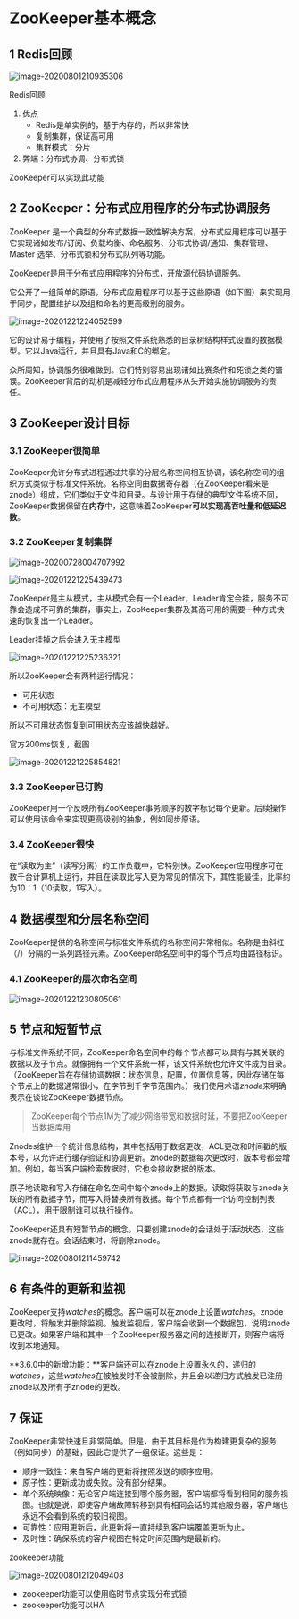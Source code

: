 # ZooKeeper基本概念

## 1 Redis回顾

![image-20200801210935306](https://yeyangshu-picgo.oss-cn-shanghai.aliyuncs.com/img/image-20200801210935306.png)

Redis回顾

1. 优点
   - Redis是单实例的，基于内存的，所以非常快
   - 复制集群，保证高可用
   - 集群模式：分片
2. 弊端：分布式协调、分布式锁

ZooKeeper可以实现此功能

## 2 ZooKeeper：分布式应用程序的分布式协调服务

ZooKeeper 是一个典型的分布式数据一致性解决方案，分布式应用程序可以基于它实现诸如发布/订阅、负载均衡、命名服务、分布式协调/通知、集群管理、Master 选举、分布式锁和分布式队列等功能。

ZooKeeper是用于分布式应用程序的分布式，开放源代码协调服务。

它公开了一组简单的原语，分布式应用程序可以基于这些原语（如下图）来实现用于同步，配置维护以及组和命名的更高级别的服务。

![image-20201221224052599](https://yeyangshu-picgo.oss-cn-shanghai.aliyuncs.com/img/image-20201221224052599.png)

它的设计易于编程，并使用了按照文件系统熟悉的目录树结构样式设置的数据模型。它以Java运行，并且具有Java和C的绑定。

众所周知，协调服务很难做到。它们特别容易出现诸如比赛条件和死锁之类的错误。ZooKeeper背后的动机是减轻分布式应用程序从头开始实施协调服务的责任。

## 3 ZooKeeper设计目标

### 3.1 ZooKeeper很简单

ZooKeeper允许分布式进程通过共享的分层名称空间相互协调，该名称空间的组织方式类似于标准文件系统。名称空间由数据寄存器（在ZooKeeper看来是znode）组成，它们类似于文件和目录。与设计用于存储的典型文件系统不同，ZooKeeper数据保留在**内存**中，这意味着ZooKeeper**可以实现高吞吐量和低延迟数**。

### 3.2 ZooKeeper复制集群

![image-20200728004707992](https://yeyangshu-picgo.oss-cn-shanghai.aliyuncs.com/img/image-20200728004707992.png)





![image-20201221225439473](https://yeyangshu-picgo.oss-cn-shanghai.aliyuncs.com/img/image-20201221225439473.png)



ZooKeeper是主从模式，主从模式会有一个Leader，Leader肯定会挂，服务不可靠会造成不可靠的集群，事实上，ZooKeeper集群及其高可用的需要一种方式快速的恢复出一个Leader。

Leader挂掉之后会进入无主模型

![image-20201221225236321](https://yeyangshu-picgo.oss-cn-shanghai.aliyuncs.com/img/image-20201221225236321.png)

所以ZooKeeper会有两种运行情况：

- 可用状态
- 不可用状态：无主模型

所以不可用状态恢复到可用状态应该越快越好。

官方200ms恢复，截图

![image-20201221225854821](https://yeyangshu-picgo.oss-cn-shanghai.aliyuncs.com/img/image-20201221225854821.png)









### 3.3 ZooKeeper已订购

ZooKeeper用一个反映所有ZooKeeper事务顺序的数字标记每个更新。后续操作可以使用该命令来实现更高级别的抽象，例如同步原语。

### 3.4 ZooKeeper很快

在“读取为主”（读写分离）的工作负载中，它特别快。ZooKeeper应用程序可在数千台计算机上运行，并且在读取比写入更为常见的情况下，其性能最佳，比率约为10：1（10读取，1写入）。

## 4 数据模型和分层名称空间

ZooKeeper提供的名称空间与标准文件系统的名称空间非常相似。名称是由斜杠（/）分隔的一系列路径元素。ZooKeeper命名空间中的每个节点均由路径标识。

### 4.1 ZooKeeper的层次命名空间

![image-20201221230805061](https://yeyangshu-picgo.oss-cn-shanghai.aliyuncs.com/img/image-20201221230805061.png)

## 5 节点和短暂节点

与标准文件系统不同，ZooKeeper命名空间中的每个节点都可以具有与其关联的数据以及子节点。就像拥有一个文件系统一样，该文件系统也允许文件成为目录。（ZooKeeper旨在存储协调数据：状态信息，配置，位置信息等，因此存储在每个节点上的数据通常很小，在字节到千字节范围内。）我们使用术语*znode*来明确表示在谈论ZooKeeper数据节点。

> ZooKeeper每个节点1M为了减少网络带宽和数据时延，不要把ZooKeeper当数据库用

Znodes维护一个统计信息结构，其中包括用于数据更改，ACL更改和时间戳的版本号，以允许进行缓存验证和协调更新。znode的数据每次更改时，版本号都会增加。例如，每当客户端检索数据时，它也会接收数据的版本。

原子地读取和写入存储在命名空间中每个znode上的数据。读取将获取与znode关联的所有数据字节，而写入将替换所有数据。每个节点都有一个访问控制列表（ACL），用于限制谁可以执行操作。

ZooKeeper还具有短暂节点的概念。只要创建znode的会话处于活动状态，这些znode就存在。会话结束时，将删除znode。

![image-20200801211459742](https://yeyangshu-picgo.oss-cn-shanghai.aliyuncs.com/img/image-20200801211459742.png)



## 6 有条件的更新和监视

ZooKeeper支持*watches*的概念。客户端可以在znode上设置*watches*。znode更改时，将触发并删除监视。触发监视后，客户端会收到一个数据包，说明znode已更改。如果客户端和其中一个ZooKeeper服务器之间的连接断开，则客户端将收到本地通知。

**3.6.0中的新增功能：**客户端还可以在znode上设置永久的，递归的*watches*，这些*watches*在被触发时不会被删除，并且会以递归方式触发已注册znode以及所有子znode的更改。

## 7 保证

ZooKeeper非常快速且非常简单。但是，由于其目标是作为构建更复杂的服务（例如同步）的基础，因此它提供了一组保证。这些是：

- 顺序一致性：来自客户端的更新将按照发送的顺序应用。
- 原子性：更新成功或失败。没有部分结果。
- 单个系统映像：无论客户端连接到哪个服务器，客户端都将看到相同的服务视图。也就是说，即使客户端故障转移到具有相同会话的其他服务器，客户端也永远不会看到系统的较旧视图。
- 可靠性：应用更新后，此更新将一直持续到客户端覆盖更新为止。
- 及时性：确保系统的客户视图在特定时间范围内是最新的。

zookeeper功能

![image-20200801212049408](https://yeyangshu-picgo.oss-cn-shanghai.aliyuncs.com/img/image-20200801212049408.png)

- zookeeper功能可以使用临时节点实现分布式锁
- zookeeper功能可以HA



